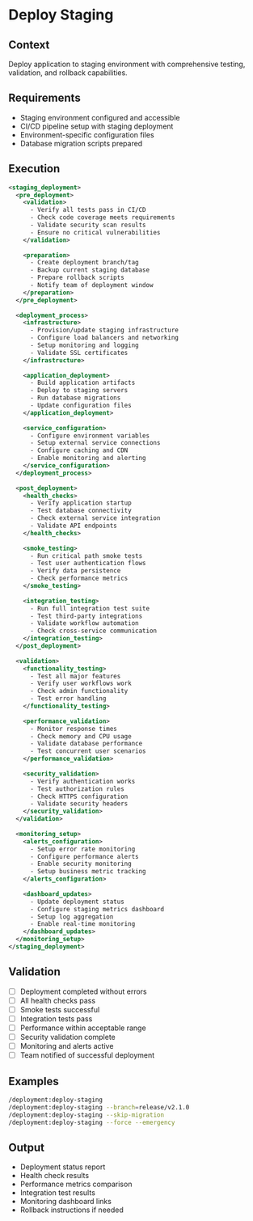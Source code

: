 # Deploy Staging

## Context
Deploy application to staging environment with comprehensive testing, validation, and rollback capabilities.

## Requirements
- Staging environment configured and accessible
- CI/CD pipeline setup with staging deployment
- Environment-specific configuration files
- Database migration scripts prepared

## Execution
```xml
<staging_deployment>
  <pre_deployment>
    <validation>
      - Verify all tests pass in CI/CD
      - Check code coverage meets requirements
      - Validate security scan results
      - Ensure no critical vulnerabilities
    </validation>
    
    <preparation>
      - Create deployment branch/tag
      - Backup current staging database
      - Prepare rollback scripts
      - Notify team of deployment window
    </preparation>
  </pre_deployment>
  
  <deployment_process>
    <infrastructure>
      - Provision/update staging infrastructure
      - Configure load balancers and networking
      - Setup monitoring and logging
      - Validate SSL certificates
    </infrastructure>
    
    <application_deployment>
      - Build application artifacts
      - Deploy to staging servers
      - Run database migrations
      - Update configuration files
    </application_deployment>
    
    <service_configuration>
      - Configure environment variables
      - Setup external service connections
      - Configure caching and CDN
      - Enable monitoring and alerting
    </service_configuration>
  </deployment_process>
  
  <post_deployment>
    <health_checks>
      - Verify application startup
      - Test database connectivity
      - Check external service integration
      - Validate API endpoints
    </health_checks>
    
    <smoke_testing>
      - Run critical path smoke tests
      - Test user authentication flows
      - Verify data persistence
      - Check performance metrics
    </smoke_testing>
    
    <integration_testing>
      - Run full integration test suite
      - Test third-party integrations
      - Validate workflow automation
      - Check cross-service communication
    </integration_testing>
  </post_deployment>
  
  <validation>
    <functionality_testing>
      - Test all major features
      - Verify user workflows work
      - Check admin functionality
      - Test error handling
    </functionality_testing>
    
    <performance_validation>
      - Monitor response times
      - Check memory and CPU usage
      - Validate database performance
      - Test concurrent user scenarios
    </performance_validation>
    
    <security_validation>
      - Verify authentication works
      - Test authorization rules
      - Check HTTPS configuration
      - Validate security headers
    </security_validation>
  </validation>
  
  <monitoring_setup>
    <alerts_configuration>
      - Setup error rate monitoring
      - Configure performance alerts
      - Enable security monitoring
      - Setup business metric tracking
    </alerts_configuration>
    
    <dashboard_updates>
      - Update deployment status
      - Configure staging metrics dashboard
      - Setup log aggregation
      - Enable real-time monitoring
    </dashboard_updates>
  </monitoring_setup>
</staging_deployment>
```

## Validation
- [ ] Deployment completed without errors
- [ ] All health checks pass
- [ ] Smoke tests successful
- [ ] Integration tests pass
- [ ] Performance within acceptable range
- [ ] Security validation complete
- [ ] Monitoring and alerts active
- [ ] Team notified of successful deployment

## Examples
```bash
/deployment:deploy-staging
/deployment:deploy-staging --branch=release/v2.1.0
/deployment:deploy-staging --skip-migration
/deployment:deploy-staging --force --emergency
```

## Output
- Deployment status report
- Health check results
- Performance metrics comparison
- Integration test results
- Monitoring dashboard links
- Rollback instructions if needed